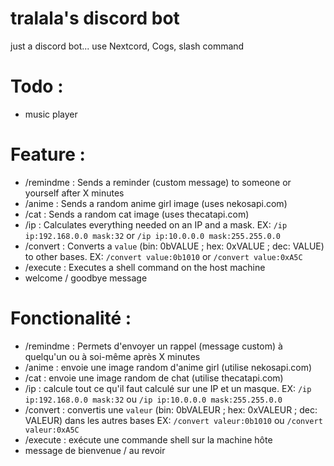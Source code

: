 # tralala's discord bot
just a discord bot...
use Nextcord, Cogs, slash command

# Todo :
- music player

# Feature :
- /remindme <msg> <time delay> <user> : Sends a reminder (custom message) to someone or yourself after X minutes
- /anime : Sends a random anime girl image (uses nekosapi.com)
- /cat : Sends a random cat image (uses thecatapi.com)
- /ip <ip> <mask> : Calculates everything needed on an IP and a mask. EX: ``/ip ip:192.168.0.0 mask:32`` or ``/ip ip:10.0.0.0 mask:255.255.0.0``
- /convert <value> : Converts a ``value`` (bin: 0bVALUE ; hex: 0xVALUE ; dec: VALUE) to other bases. EX: ``/convert value:0b1010`` or ``/convert value:0xA5C``
- /execute <command> : Executes a shell command on the host machine
- welcome / goodbye message

# Fonctionalité :
- /remindme <msg> <time delay> <user> : Permets d'envoyer un rappel (message custom) à quelqu'un ou à soi-même après X minutes
- /anime : envoie une image random d'anime girl (utilise nekosapi.com)
- /cat : envoie une image random de chat (utilise thecatapi.com)
- /ip <ip> <mask> : calcule tout ce qu'il faut calculé sur une IP et un masque. EX: ``/ip ip:192.168.0.0 mask:32`` ou ``/ip ip:10.0.0.0 mask:255.255.0.0``
- /convert <valeur> : convertis une ``valeur`` (bin: 0bVALEUR ; hex: 0xVALEUR ; dec: VALEUR) dans les autres bases EX: ``/convert valeur:0b1010`` ou ``/convert valeur:0xA5C``
- /execute <command> : exécute une commande shell sur la machine hôte
- message de bienvenue / au revoir